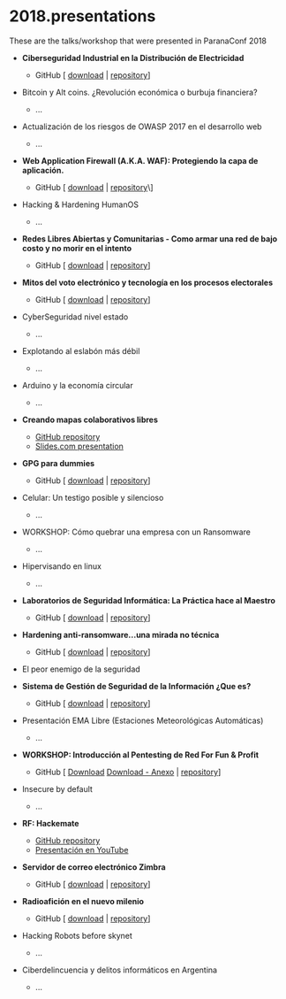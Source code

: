 # 2018.presentations

These are the talks/workshop that were presented in ParanaConf 2018  

  * **Ciberseguridad Industrial en la Distribución de Electricidad**
    * GitHub \[ [download](https://github.com/ParanaConf/2018.presentations/raw/master/Ciberseguridad%20Industrial%20en%20la%20Distribuci%C3%B3n%20de%20Electricidad/IUA-FI-ESI-TFI-Heffel-Walter-ParanaConf1.pdf) | [repository](https://github.com/ParanaConf/2018.presentations/tree/master/Ciberseguridad%20Industrial%20en%20la%20Distribuci%C3%B3n%20de%20Electricidad)\]
    
  * Bitcoin y Alt coins. ¿Revolución económica o burbuja financiera?
    * ...
  * Actualización de los riesgos de OWASP 2017 en el desarrollo web
    * ...
  * **Web Application Firewall (A.K.A. WAF): Protegiendo la capa de aplicación.**
    * GitHub \[ [download](https://github.com/ParanaConf/2018.presentations/raw/master/Web%20Application%20Firewall%20(A.K.A.%20WAF):%20Protegiendo%20la%20capa%20de%20aplicaci%C3%B3n./ParanaConf_2018-Web%20Application%20Firewall%20(A.K.A%20WAF).pptx) | [repository](https://github.com/ParanaConf/2018.presentations/tree/master/Web%20Application%20Firewall%20(A.K.A.%20WAF):%20Protegiendo%20la%20capa%20de%20aplicaci%C3%B3n.)\]  
  * Hacking & Hardening HumanOS
    * ...
  * **Redes Libres Abiertas y Comunitarias - Como armar una red de bajo costo y no morir en el intento**
    * GitHub \[ [download](https://github.com/ParanaConf/2018.presentations/raw/master/Redes%20Libres%20Abiertas%20y%20Comunitarias/RedesLibresParana.pdf) | [repository](https://github.com/ParanaConf/2018.presentations/tree/master/Redes%20Libres%20Abiertas%20y%20Comunitarias)\]  
  * **Mitos del voto electrónico y tecnología en los procesos electorales**
    * GitHub \[ [download](https://github.com/ParanaConf/2018.presentations/raw/master/Mitos%20del%20voto%20electr%C3%B3nico%20y%20tecnolog%C3%ADa%20en%20los%20procesos%20electorales/paranaconf2018.odp) | [repository](https://github.com/ParanaConf/2018.presentations/tree/master/Mitos%20del%20voto%20electr%C3%B3nico%20y%20tecnolog%C3%ADa%20en%20los%20procesos%20electorales)\]  
  * CyberSeguridad nivel estado
    * ...  
  * Explotando al eslabón más débil
    * ...  
  * Arduino y la economía circular
    * ...  
  * **Creando mapas colaborativos libres**
    * [GitHub repository](https://github.com/ParanaConf/2018.presentations/tree/master/Creando%20mapas%20colaborativos%20libres)
    * [Slides.com presentation](http://slides.com/juanblas09/deck)
  * **GPG para dummies**
    * GitHub \[ [download](https://github.com/ParanaConf/2018.presentations/raw/master/GPG%20para%20dummies/GPG-para-dummies_Parana.pdf) | [repository](https://github.com/ParanaConf/2018.presentations/tree/master/GPG%20para%20dummies)\]
  * Celular: Un testigo posible y silencioso
    * ...
  * WORKSHOP: Cómo quebrar una empresa con un Ransomware
    * ...
  * Hipervisando en linux
    * ...
  * **Laboratorios de Seguridad Informática: La Práctica hace al Maestro**
    * GitHub \[ [download](https://github.com/ParanaConf/2018.presentations/raw/master/Laboratorios%20de%20Seguridad%20Inform%C3%A1tica:%20La%20Pr%C3%A1ctica%20hace%20al%20Maestro/ParanaConf_2018-Laboratorios%20de%20Seguridad%20Inform%C3%A1tica%20La%20Pr%C3%A1ctica%20hace%20al%20Maestro.pptx) | [repository](https://github.com/ParanaConf/2018.presentations/tree/master/Laboratorios%20de%20Seguridad%20Inform%C3%A1tica:%20La%20Pr%C3%A1ctica%20hace%20al%20Maestro)\]
  * **Hardening anti-ransomware...una mirada no técnica**
    * GitHub \[ [download](https://github.com/ParanaConf/2018.presentations/raw/master/Hardening%20anti-ransomware...una%20mirada%20no%20t%C3%A9cnica/ParanaConf%202018%20-%20Ing.%20Social%20%26%20RW.pdf) | [repository](https://github.com/ParanaConf/2018.presentations/tree/master/Hardening%20anti-ransomware...una%20mirada%20no%20t%C3%A9cnica)\]
  * El peor enemigo de la seguridad
  * **Sistema de Gestión de Seguridad de la Información ¿Que es?**
    * GitHub \[ [download](https://github.com/ParanaConf/2018.presentations/raw/master/Sistema%20de%20gesti%C3%B3n%20de%20seguidad%20de%20la%20informaci%C3%B3n/SGSI-ISO27001.pdf) | [repository](https://github.com/ParanaConf/2018.presentations/tree/master/Sistema%20de%20gesti%C3%B3n%20de%20seguidad%20de%20la%20informaci%C3%B3n)\]
  * Presentación EMA Libre (Estaciones Meteorológicas Automáticas)
    * ...
  * **WORKSHOP: Introducción al Pentesting de Red For Fun & Profit**
    * GitHub \[ [Download](https://github.com/ParanaConf/2018.presentations/raw/master/WORKSHOP:%20Introducci%C3%B3n%20al%20Pentesting%20de%20Red%20For%20Fun%20%26%20Profit/ParanaConf_2018-WORKSHOP%20Introducci%C3%B3n%20al%20Pentesting%20de%20Red.pptx) [Download - Anexo](https://github.com/ParanaConf/2018.presentations/raw/master/WORKSHOP:%20Introducci%C3%B3n%20al%20Pentesting%20de%20Red%20For%20Fun%20%26%20Profit/Pentesting%20ParanaConf%202018.docx) | [repository](https://github.com/ParanaConf/2018.presentations/tree/master/WORKSHOP:%20Introducci%C3%B3n%20al%20Pentesting%20de%20Red%20For%20Fun%20%26%20Profit)\]
  * Insecure by default
    * ...
  * **RF: Hackemate**
    * [GitHub repository](https://github.com/ParanaConf/2018.presentations/tree/master/RF:%20Hackemate)
    * [Presentación en YouTube](https://www.youtube.com/watch?v=LyanMtyhHAk)
  * **Servidor de correo electrónico Zimbra**
    * GitHub \[ [download](https://github.com/ParanaConf/2018.presentations/raw/master/Servidor%20de%20correo%20electr%C3%B3nico%20Zimbra/Paranaconf%202018.odp) | [repository](https://github.com/ParanaConf/2018.presentations/tree/master/Servidor%20de%20correo%20electr%C3%B3nico%20Zimbra)\]
  * **Radioafición en el nuevo milenio**
    * GitHub \[ [download](https://github.com/ParanaConf/2018.presentations/raw/master/Radioaficion%20en%20el%20nuevo%20milenio/Weak%20Signal%20Communications.pptx) | [repository](https://github.com/ParanaConf/2018.presentations/tree/master/Radioaficion%20en%20el%20nuevo%20milenio)\]
  * Hacking Robots before skynet
    * ...
  * Ciberdelincuencia y delitos informáticos en Argentina
    * ...
